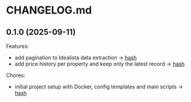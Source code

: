 # CHANGELOG.md

## 0.1.0 (2025-09-11)

Features:

  - add pagination to Idealista data extraction -> [hash](https://github.com/RBMKP2400/Idealista/commit/96eaf91d625b86715c070cb8a1d715c5d1a9eed6)
  - add price history per property and keep only the latest record -> [hash](https://github.com/RBMKP2400/Idealista/commit/671578f3cb8fffd8f705851ba772dbb812977a6b)

Chores:

  - initial project setup with Docker, config templates and main scripts -> [hash](https://github.com/RBMKP2400/Idealista/commit/62166ac1b98859abf24492818e245b9405e0b47f)
